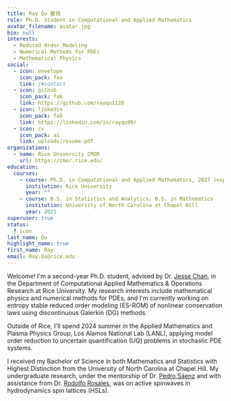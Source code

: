 ```yaml
---
title: Ray Qu 瞿锐
role: Ph.D. Student in Computational and Applied Mathematics
avatar_filename: avatar.jpg
bio: null
interests:
  - Reduced Order Modeling
  - Numerical Methods for PDEs
  - Mathematical Physics
social:
  - icon: envelope
    icon_pack: fas
    link: /#contact
  - icon: github
    icon_pack: fab
    link: https://github.com/rayqu1126
  - icon: linkedin
    icon_pack: fab
    link: https://linkedin.com/in/rayqu99/
  - icon: cv
    icon_pack: ai
    link: uploads/resume.pdf
organizations:
  - name: Rice University CMOR
    url: https://cmor.rice.edu/
education:
  courses:
    - course: Ph.D. in Computational and Applied Mathematics, 2027 (expected)
      institution: Rice University
      year: ""
    - course: B.S. in Statistics and Analytics; B.S. in Mathematics
      institution: University of North Carolina at Chapel Hill
      year: 2021
superuser: true
status:
  ? icon
last_name: Qu
highlight_name: true
first_name: Ray
email: Ray.Qu@rice.edu
---
```

Welcome! I'm a second-year Ph.D. student, advised by Dr. [Jesse Chan](https://jlchan.github.io/), in the Department of Computational Applied Mathematics & Operations Research at Rice University. My research interests include mathematical physics and numerical methods for PDEs, and I'm currently working on entropy stable reduced order modeling (ES-ROM) of nonlinear conservation laws using discontinuous Galerkin (DG) methods.

Outside of Rice, I'll spend 2024 summer in the Applied Mathematics and Plasma Physics Group, Los Alamos National Lab (LANL), applying model order reduction to uncertain quantification (UQ) problems in stochastic PDE systems.

I received my Bachelor of Science in both Mathematics and Statistics with Highest Distinction from the University of North Carolina at Chapel Hill. My undergraduate research, under the mentorship of Dr. [Pedro Sáenz](https://www.pml.unc.edu/about-me) and with assistance from Dr. [Rodolfo Rosales](https://math.mit.edu/directory/profile.html?pid=228), was on active spinwaves in hydrodynamics spin lattices (HSLs).
